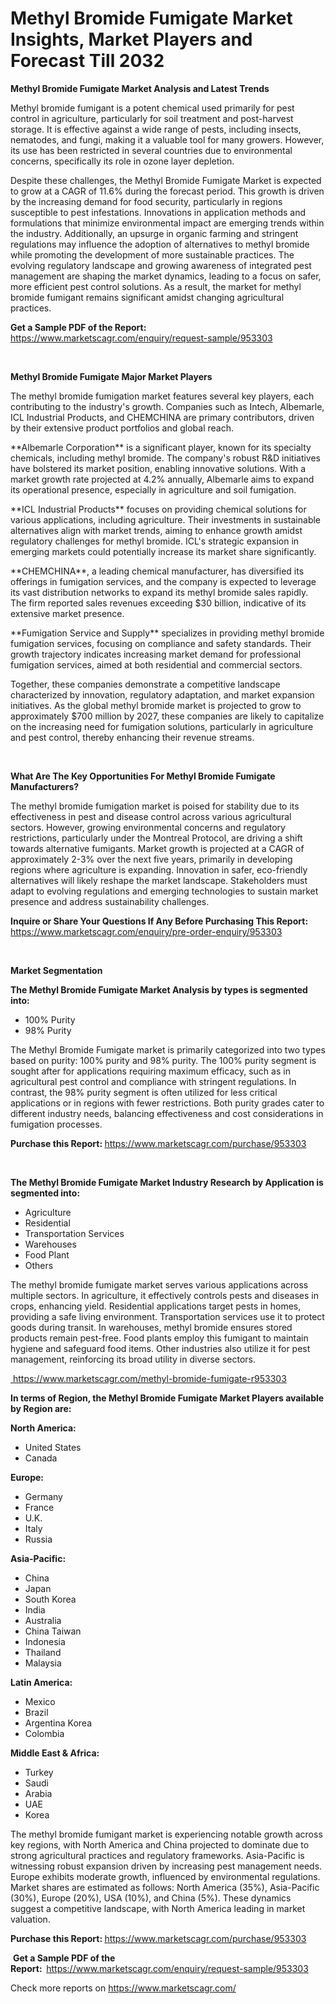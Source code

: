 <p><h1>Methyl Bromide Fumigate Market Insights, Market Players and Forecast Till 2032</h1></p><p><strong>Methyl Bromide Fumigate Market Analysis and Latest Trends</strong></p>
<p><p>Methyl bromide fumigant is a potent chemical used primarily for pest control in agriculture, particularly for soil treatment and post-harvest storage. It is effective against a wide range of pests, including insects, nematodes, and fungi, making it a valuable tool for many growers. However, its use has been restricted in several countries due to environmental concerns, specifically its role in ozone layer depletion. </p><p>Despite these challenges, the Methyl Bromide Fumigate Market is expected to grow at a CAGR of 11.6% during the forecast period. This growth is driven by the increasing demand for food security, particularly in regions susceptible to pest infestations. Innovations in application methods and formulations that minimize environmental impact are emerging trends within the industry. Additionally, an upsurge in organic farming and stringent regulations may influence the adoption of alternatives to methyl bromide while promoting the development of more sustainable practices. The evolving regulatory landscape and growing awareness of integrated pest management are shaping the market dynamics, leading to a focus on safer, more efficient pest control solutions. As a result, the market for methyl bromide fumigant remains significant amidst changing agricultural practices.</p></p>
<p><strong>Get a Sample PDF of the Report:&nbsp;</strong> <a href="https://www.marketscagr.com/enquiry/request-sample/953303?utm_campaign=1911&utm_medium=2&utm_source=Github&utm_content=ia&utm_term=01022025&utm_id=methyl-bromide-fumigate">https://www.marketscagr.com/enquiry/request-sample/953303</a></p>
<p>&nbsp;</p>
<p><strong>Methyl Bromide Fumigate Major Market Players</strong></p>
<p><p>The methyl bromide fumigation market features several key players, each contributing to the industry's growth. Companies such as Intech, Albemarle, ICL Industrial Products, and CHEMCHINA are primary contributors, driven by their extensive product portfolios and global reach.</p><p>**Albemarle Corporation** is a significant player, known for its specialty chemicals, including methyl bromide. The company's robust R&D initiatives have bolstered its market position, enabling innovative solutions. With a market growth rate projected at 4.2% annually, Albemarle aims to expand its operational presence, especially in agriculture and soil fumigation.</p><p>**ICL Industrial Products** focuses on providing chemical solutions for various applications, including agriculture. Their investments in sustainable alternatives align with market trends, aiming to enhance growth amidst regulatory challenges for methyl bromide. ICL's strategic expansion in emerging markets could potentially increase its market share significantly.</p><p>**CHEMCHINA**, a leading chemical manufacturer, has diversified its offerings in fumigation services, and the company is expected to leverage its vast distribution networks to expand its methyl bromide sales rapidly. The firm reported sales revenues exceeding $30 billion, indicative of its extensive market presence.</p><p>**Fumigation Service and Supply** specializes in providing methyl bromide fumigation services, focusing on compliance and safety standards. Their growth trajectory indicates increasing market demand for professional fumigation services, aimed at both residential and commercial sectors.</p><p>Together, these companies demonstrate a competitive landscape characterized by innovation, regulatory adaptation, and market expansion initiatives. As the global methyl bromide market is projected to grow to approximately $700 million by 2027, these companies are likely to capitalize on the increasing need for fumigation solutions, particularly in agriculture and pest control, thereby enhancing their revenue streams.</p></p>
<p>&nbsp;</p>
<p><strong>What Are The Key Opportunities For Methyl Bromide Fumigate Manufacturers?</strong></p>
<p><p>The methyl bromide fumigation market is poised for stability due to its effectiveness in pest and disease control across various agricultural sectors. However, growing environmental concerns and regulatory restrictions, particularly under the Montreal Protocol, are driving a shift towards alternative fumigants. Market growth is projected at a CAGR of approximately 2-3% over the next five years, primarily in developing regions where agriculture is expanding. Innovation in safer, eco-friendly alternatives will likely reshape the market landscape. Stakeholders must adapt to evolving regulations and emerging technologies to sustain market presence and address sustainability challenges.</p></p>
<p><strong>Inquire or Share Your Questions If Any Before Purchasing This Report:</strong> <a href="https://www.marketscagr.com/enquiry/pre-order-enquiry/953303?utm_campaign=1911&utm_medium=2&utm_source=Github&utm_content=ia&utm_term=01022025&utm_id=methyl-bromide-fumigate">https://www.marketscagr.com/enquiry/pre-order-enquiry/953303</a></p>
<p>&nbsp;</p>
<p><strong>Market Segmentation</strong></p>
<p><strong>The Methyl Bromide Fumigate Market Analysis by types is segmented into:</strong></p>
<p><ul><li>100% Purity</li><li>98% Purity</li></ul></p>
<p><p>The Methyl Bromide Fumigate market is primarily categorized into two types based on purity: 100% purity and 98% purity. The 100% purity segment is sought after for applications requiring maximum efficacy, such as in agricultural pest control and compliance with stringent regulations. In contrast, the 98% purity segment is often utilized for less critical applications or in regions with fewer restrictions. Both purity grades cater to different industry needs, balancing effectiveness and cost considerations in fumigation processes.</p></p>
<p><strong>Purchase this Report:&nbsp;</strong><a href="https://www.marketscagr.com/purchase/953303?utm_campaign=1911&utm_medium=2&utm_source=Github&utm_content=ia&utm_term=01022025&utm_id=methyl-bromide-fumigate">https://www.marketscagr.com/purchase/953303</a></p>
<p>&nbsp;</p>
<p><strong>The Methyl Bromide Fumigate Market Industry Research by Application is segmented into:</strong></p>
<p><ul><li>Agriculture</li><li>Residential</li><li>Transportation Services</li><li>Warehouses</li><li>Food Plant</li><li>Others</li></ul></p>
<p><p>The methyl bromide fumigate market serves various applications across multiple sectors. In agriculture, it effectively controls pests and diseases in crops, enhancing yield. Residential applications target pests in homes, providing a safe living environment. Transportation services use it to protect goods during transit. In warehouses, methyl bromide ensures stored products remain pest-free. Food plants employ this fumigant to maintain hygiene and safeguard food items. Other industries also utilize it for pest management, reinforcing its broad utility in diverse sectors.</p></p>
<p><a href="https://www.marketscagr.com/methyl-bromide-fumigate-r953303?utm_campaign=1911&utm_medium=2&utm_source=Github&utm_content=ia&utm_term=01022025&utm_id=methyl-bromide-fumigate">&nbsp;https://www.marketscagr.com/methyl-bromide-fumigate-r953303</a></p>
<p><strong>In terms of Region, the Methyl Bromide Fumigate Market Players available by Region are:</strong></p>
<p>
    <p> <strong> North America: </strong>
        <ul>
            <li>United States</li>
            <li>Canada</li>
        </ul>
        </p> 
    <p> <strong> Europe: </strong>
        <ul>
            <li>Germany</li>
            <li>France</li>
            <li>U.K.</li>
            <li>Italy</li>
            <li>Russia</li>
        </ul>
        </p> 
    <p> <strong> Asia-Pacific: </strong>
        <ul>
            <li>China</li>
            <li>Japan</li>
            <li>South Korea</li>
            <li>India</li>
            <li>Australia</li>
            <li>China Taiwan</li>
            <li>Indonesia</li>
            <li>Thailand</li>
            <li>Malaysia</li>
        </ul>
        </p> 
    <p> <strong> Latin America: </strong>
        <ul>
            <li>Mexico</li>
            <li>Brazil</li>
            <li>Argentina Korea</li>
            <li>Colombia</li>
        </ul>
        </p> 
    <p> <strong> Middle East & Africa: </strong>
        <ul>
            <li>Turkey</li>
            <li>Saudi</li>
            <li>Arabia</li>
            <li>UAE</li>
            <li>Korea</li>
        </ul>
    </p>
    </p>
<p><p>The methyl bromide fumigant market is experiencing notable growth across key regions, with North America and China projected to dominate due to strong agricultural practices and regulatory frameworks. Asia-Pacific is witnessing robust expansion driven by increasing pest management needs. Europe exhibits moderate growth, influenced by environmental regulations. Market shares are estimated as follows: North America (35%), Asia-Pacific (30%), Europe (20%), USA (10%), and China (5%). These dynamics suggest a competitive landscape, with North America leading in market valuation.</p></p>
<p><strong>Purchase this Report: </strong><a href="https://www.marketscagr.com/purchase/953303?utm_campaign=1911&utm_medium=2&utm_source=Github&utm_content=ia&utm_term=01022025&utm_id=methyl-bromide-fumigate">https://www.marketscagr.com/purchase/953303</a></p>
<p>&nbsp;<strong>Get a Sample PDF of the Report:&nbsp;&nbsp;</strong><a href="https://www.marketscagr.com/enquiry/request-sample/953303?utm_campaign=1911&utm_medium=2&utm_source=Github&utm_content=ia&utm_term=01022025&utm_id=methyl-bromide-fumigate">https://www.marketscagr.com/enquiry/request-sample/953303</a></p>
<p><strong></strong></p>
<p>Check more reports on <a href="https://www.marketscagr.com/?utm_campaign=1911&utm_medium=2&utm_source=Github&utm_content=ia&utm_term=01022025&utm_id=methyl-bromide-fumigate">https://www.marketscagr.com/</a></p>